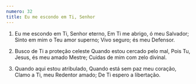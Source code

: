```yaml
---
numero: 32
title: Eu me escondo em Ti, Senhor
---
```

1. Eu me escondo em Ti, Senhor eterno,
Em Ti me abrigo, ó meu Salvador;
Sinto em mim o Teu amor superno;
Vivo seguro; és meu Defensor.

2. Busco de Ti a proteção celeste
Quando estou cercado pelo mal,
Pois Tu, Jesus, és meu amado Mestre;
Cuidas de mim com zelo divinal.

3. Quando aqui estou atribulado,
Quando está sem paz meu coração,
Clamo a Ti, meu Redentor amado;
De Ti espero a libertação.
